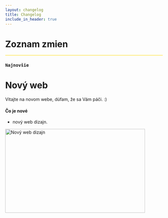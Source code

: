 ```yaml
---
layout: changelog
title: Changelog
include_in_header: true
---
```

<h1 class="text-center"><i class="fas fa-sticky-note"></i> Zoznam zmien</h1>
<hr style="background-color: gold;">

### `Najnovšie`
# **Nový web**
Vitajte na novom webe, dúfam, že sa Vám páči. :)

#### Čo je nové
- nový web dizajn.
<brr>
<img src="https://goldenworld.ga/aplikacia/obrazky/novy-web.jpeg" width="447" height="267" alt="Nový web dizajn" />

<br>

